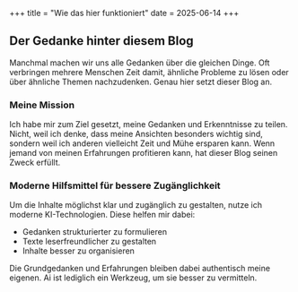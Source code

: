 +++
title = "Wie das hier funktioniert"
date = 2025-06-14
+++

## Der Gedanke hinter diesem Blog

Manchmal machen wir uns alle Gedanken über die gleichen Dinge. Oft verbringen mehrere Menschen Zeit damit, ähnliche Probleme zu lösen oder über ähnliche Themen nachzudenken. Genau hier setzt dieser Blog an.

### Meine Mission

Ich habe mir zum Ziel gesetzt, meine Gedanken und Erkenntnisse zu teilen. Nicht, weil ich denke, dass meine Ansichten besonders wichtig sind, sondern weil ich anderen vielleicht Zeit und Mühe ersparen kann. Wenn jemand von meinen Erfahrungen profitieren kann, hat dieser Blog seinen Zweck erfüllt.

### Moderne Hilfsmittel für bessere Zugänglichkeit

Um die Inhalte möglichst klar und zugänglich zu gestalten, nutze ich moderne KI-Technologien. Diese helfen mir dabei:
- Gedanken strukturierter zu formulieren
- Texte leserfreundlicher zu gestalten
- Inhalte besser zu organisieren

Die Grundgedanken und Erfahrungen bleiben dabei authentisch meine eigenen. Ai ist lediglich ein Werkzeug, um sie besser zu vermitteln.